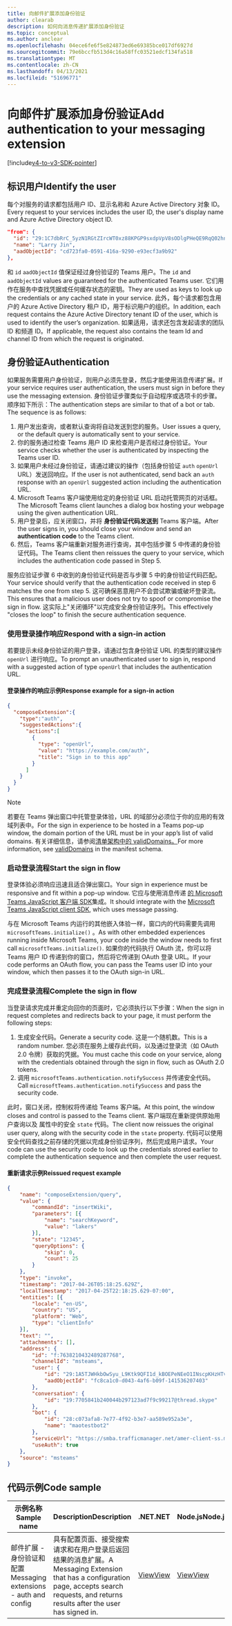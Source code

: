 ```yaml
---
title: 向邮件扩展添加身份验证
author: clearab
description: 如何向消息传递扩展添加身份验证
ms.topic: conceptual
ms.author: anclear
ms.openlocfilehash: 04ece6fe6f5e824873ed6e69385bce017df6927d
ms.sourcegitcommit: 79e6bccfb513d4c16a58ffc03521edcf134fa518
ms.translationtype: MT
ms.contentlocale: zh-CN
ms.lasthandoff: 04/13/2021
ms.locfileid: "51696771"
---
```

# <a name="add-authentication-to-your-messaging-extension"></a><span data-ttu-id="69866-103">向邮件扩展添加身份验证</span><span class="sxs-lookup"><span data-stu-id="69866-103">Add authentication to your messaging extension</span></span>

[!include[v4-to-v3-SDK-pointer](~/includes/v4-to-v3-pointer-me.md)]

## <a name="identify-the-user"></a><span data-ttu-id="69866-104">标识用户</span><span class="sxs-lookup"><span data-stu-id="69866-104">Identify the user</span></span>

<span data-ttu-id="69866-105">每个对服务的请求都包括用户 ID、显示名称和 Azure Active Directory 对象 ID。</span><span class="sxs-lookup"><span data-stu-id="69866-105">Every request to your services includes the user  ID, the user's display name and Azure Active Directory object ID.</span></span>

```json
"from": {
  "id": "29:1C7dbRrC_5yzN1RGtZIrcWT0xz88KPGP9sxdpVpV8sODlgPHeQE9RqQ02hnpuKzy6zZ-AaZx6swUOMj_Dsdse3TQ4sIaeebbFBF-VgjJy_nY",
  "name": "Larry Jin",
  "aadObjectId": "cd723fa0-0591-416a-9290-e93ecf3a9b92"
},
```

<span data-ttu-id="69866-106">和 `id` `aadObjectId` 值保证经过身份验证的 Teams 用户。</span><span class="sxs-lookup"><span data-stu-id="69866-106">The `id` and `aadObjectId` values are guaranteed for the authenticated Teams user.</span></span> <span data-ttu-id="69866-107">它们用作在服务中查找凭据或任何缓存状态的密钥。</span><span class="sxs-lookup"><span data-stu-id="69866-107">They are used as keys to look up the credentials or any cached state in your service.</span></span> <span data-ttu-id="69866-108">此外，每个请求都包含用户的 Azure Active Directory 租户 ID，用于标识用户的组织。</span><span class="sxs-lookup"><span data-stu-id="69866-108">In addition, each request contains the Azure Active Directory tenant ID of the user, which is used to identify the user’s organization.</span></span> <span data-ttu-id="69866-109">如果适用，请求还包含发起请求的团队 ID 和频道 ID。</span><span class="sxs-lookup"><span data-stu-id="69866-109">If applicable, the request also contains the team Id and channel ID from which the request is originated.</span></span>

## <a name="authentication"></a><span data-ttu-id="69866-110">身份验证</span><span class="sxs-lookup"><span data-stu-id="69866-110">Authentication</span></span>

<span data-ttu-id="69866-111">如果服务需要用户身份验证，则用户必须先登录，然后才能使用消息传递扩展。</span><span class="sxs-lookup"><span data-stu-id="69866-111">If your service requires user authentication, the users must sign in before they use the messaging extension.</span></span> <span data-ttu-id="69866-112">身份验证步骤类似于自动程序或选项卡的步骤。顺序如下所示：</span><span class="sxs-lookup"><span data-stu-id="69866-112">The authentication steps are similar to that of a bot or tab. The sequence is as follows:</span></span>

1. <span data-ttu-id="69866-113">用户发出查询，或者默认查询将自动发送到您的服务。</span><span class="sxs-lookup"><span data-stu-id="69866-113">User issues a query, or the default query is automatically sent to your service.</span></span>
1. <span data-ttu-id="69866-114">你的服务通过检查 Teams 用户 ID 来检查用户是否经过身份验证。</span><span class="sxs-lookup"><span data-stu-id="69866-114">Your service checks whether the user is authenticated by inspecting the Teams user ID.</span></span>
1. <span data-ttu-id="69866-115">如果用户未经过身份验证，请通过建议的操作（包括身份验证 `auth` `openUrl` URL）发送回响应。</span><span class="sxs-lookup"><span data-stu-id="69866-115">If the user is not authenticated, send back an `auth` response with an `openUrl` suggested action including the authentication URL.</span></span>
1. <span data-ttu-id="69866-116">Microsoft Teams 客户端使用给定的身份验证 URL 启动托管网页的对话框。</span><span class="sxs-lookup"><span data-stu-id="69866-116">The Microsoft Teams client launches a dialog box hosting your webpage using the given authentication URL.</span></span>
1. <span data-ttu-id="69866-117">用户登录后，应关闭窗口，并将 **身份验证代码发送到** Teams 客户端。</span><span class="sxs-lookup"><span data-stu-id="69866-117">After the user signs in, you should close your window and send an **authentication code** to the Teams client.</span></span>
1. <span data-ttu-id="69866-118">然后，Teams 客户端重新对服务进行查询，其中包括步骤 5 中传递的身份验证代码。</span><span class="sxs-lookup"><span data-stu-id="69866-118">The Teams client then reissues the query to your service, which includes the authentication code passed in Step 5.</span></span>

<span data-ttu-id="69866-119">服务应验证步骤 6 中收到的身份验证代码是否与步骤 5 中的身份验证代码匹配。</span><span class="sxs-lookup"><span data-stu-id="69866-119">Your service should verify that the authentication code received in step 6 matches the one from step 5.</span></span> <span data-ttu-id="69866-120">这可确保恶意用户不会尝试欺骗或破坏登录流。</span><span class="sxs-lookup"><span data-stu-id="69866-120">This ensures that a malicious user does not try to spoof or compromise the sign in flow.</span></span> <span data-ttu-id="69866-121">这实际上"关闭循环"以完成安全身份验证序列。</span><span class="sxs-lookup"><span data-stu-id="69866-121">This effectively "closes the loop" to finish the secure authentication sequence.</span></span>

### <a name="respond-with-a-sign-in-action"></a><span data-ttu-id="69866-122">使用登录操作响应</span><span class="sxs-lookup"><span data-stu-id="69866-122">Respond with a sign-in action</span></span>

<span data-ttu-id="69866-123">若要提示未经身份验证的用户登录，请通过包含身份验证 URL 的类型的建议操作 `openUrl` 进行响应。</span><span class="sxs-lookup"><span data-stu-id="69866-123">To prompt an unauthenticated user to sign in, respond with a suggested action of type `openUrl` that includes the authentication URL.</span></span>

#### <a name="response-example-for-a-sign-in-action"></a><span data-ttu-id="69866-124">登录操作的响应示例</span><span class="sxs-lookup"><span data-stu-id="69866-124">Response example for a sign-in action</span></span>

```json
{
  "composeExtension":{
    "type":"auth",
    "suggestedActions":{
      "actions":[
        {
          "type": "openUrl",
          "value": "https://example.com/auth",
          "title": "Sign in to this app"
        }
      ]
    }
  }
}
```

> [!NOTE]
> <span data-ttu-id="69866-125">若要在 Teams 弹出窗口中托管登录体验，URL 的域部分必须位于你的应用的有效域列表中。</span><span class="sxs-lookup"><span data-stu-id="69866-125">For the sign in experience to be hosted in a Teams pop-up window, the domain portion of the URL must be in your app’s list of valid domains.</span></span> <span data-ttu-id="69866-126">有关详细信息，请参阅[清单架构中的 validDomains。](~/resources/schema/manifest-schema.md#validdomains)</span><span class="sxs-lookup"><span data-stu-id="69866-126">For more information, see [validDomains](~/resources/schema/manifest-schema.md#validdomains) in the manifest schema.</span></span>

### <a name="start-the-sign-in-flow"></a><span data-ttu-id="69866-127">启动登录流程</span><span class="sxs-lookup"><span data-stu-id="69866-127">Start the sign in flow</span></span>

<span data-ttu-id="69866-128">登录体验必须响应迅速且适合弹出窗口。</span><span class="sxs-lookup"><span data-stu-id="69866-128">Your sign in experience must be responsive and fit within a pop-up window.</span></span> <span data-ttu-id="69866-129">它应与使用消息传递 [的 Microsoft Teams JavaScript 客户端 SDK](/javascript/api/overview/msteams-client)集成。</span><span class="sxs-lookup"><span data-stu-id="69866-129">It should integrate with the [Microsoft Teams JavaScript client SDK](/javascript/api/overview/msteams-client), which uses message passing.</span></span>

<span data-ttu-id="69866-130">与在 Microsoft Teams 内运行的其他嵌入体验一样，窗口内的代码需要先调用 `microsoftTeams.initialize()` 。</span><span class="sxs-lookup"><span data-stu-id="69866-130">As with other embedded experiences running inside Microsoft Teams, your code inside the window needs to first call `microsoftTeams.initialize()`.</span></span> <span data-ttu-id="69866-131">如果你的代码执行 OAuth 流，你可以将 Teams 用户 ID 传递到你的窗口，然后将它传递到 OAuth 登录 URL。</span><span class="sxs-lookup"><span data-stu-id="69866-131">If your code performs an OAuth flow, you can pass the Teams user ID into your window, which then passes it to the OAuth sign-in URL.</span></span>

### <a name="complete-the-sign-in-flow"></a><span data-ttu-id="69866-132">完成登录流程</span><span class="sxs-lookup"><span data-stu-id="69866-132">Complete the sign in flow</span></span>

<span data-ttu-id="69866-133">当登录请求完成并重定向回你的页面时，它必须执行以下步骤：</span><span class="sxs-lookup"><span data-stu-id="69866-133">When the sign in request completes and redirects back to your page, it must perform the following steps:</span></span>

1. <span data-ttu-id="69866-134">生成安全代码。</span><span class="sxs-lookup"><span data-stu-id="69866-134">Generate a security code.</span></span> <span data-ttu-id="69866-135">这是一个随机数。</span><span class="sxs-lookup"><span data-stu-id="69866-135">This is a random number.</span></span> <span data-ttu-id="69866-136">您必须在服务上缓存此代码，以及通过登录流（如 OAuth 2.0 令牌）获取的凭据。</span><span class="sxs-lookup"><span data-stu-id="69866-136">You must cache this code on your service, along with the credentials obtained through the sign in flow, such as OAuth 2.0 tokens.</span></span>
1. <span data-ttu-id="69866-137">调用 `microsoftTeams.authentication.notifySuccess` 并传递安全代码。</span><span class="sxs-lookup"><span data-stu-id="69866-137">Call `microsoftTeams.authentication.notifySuccess` and pass the security code.</span></span>

<span data-ttu-id="69866-138">此时，窗口关闭，控制权将传递给 Teams 客户端。</span><span class="sxs-lookup"><span data-stu-id="69866-138">At this point, the window closes and control is passed to the Teams client.</span></span> <span data-ttu-id="69866-139">客户端现在重新提供原始用户查询以及 属性中的安全 `state` 代码。</span><span class="sxs-lookup"><span data-stu-id="69866-139">The client now reissues the original user query, along with the security code in the `state` property.</span></span> <span data-ttu-id="69866-140">代码可以使用安全代码查找之前存储的凭据以完成身份验证序列，然后完成用户请求。</span><span class="sxs-lookup"><span data-stu-id="69866-140">Your code can use the security code to look up the credentials stored earlier to complete the authentication sequence and then complete the user request.</span></span>

#### <a name="reissued-request-example"></a><span data-ttu-id="69866-141">重新请求示例</span><span class="sxs-lookup"><span data-stu-id="69866-141">Reissued request example</span></span>

```json
{
    "name": "composeExtension/query",
    "value": {
        "commandId": "insertWiki",
        "parameters": [{
            "name": "searchKeyword",
            "value": "lakers"
        }],
        "state": "12345",
        "queryOptions": {
            "skip": 0,
            "count": 25
        }
    },
    "type": "invoke",
    "timestamp": "2017-04-26T05:18:25.629Z",
    "localTimestamp": "2017-04-25T22:18:25.629-07:00",
    "entities": [{
        "locale": "en-US",
        "country": "US",
        "platform": "Web",
        "type": "clientInfo"
    }],
    "text": "",
    "attachments": [],
    "address": {
        "id": "f:7638210432489287768",
        "channelId": "msteams",
        "user": {
            "id": "29:1A5TJWHkbOwSyu_L9Ktk9QFI1d_kBOEPeNEeO1INscpKHzHTvWfiau5AX_6y3SuiOby-r73dzHJ17HipUWqGPgw",
            "aadObjectId": "fc8ca1c0-d043-4af6-b09f-141536207403"
        },
        "conversation": {
            "id": "19:7705841b240044b297123ad7f9c99217@thread.skype"
        },
        "bot": {
            "id": "28:c073afa8-7e77-4f92-b3e7-aa589e952a3e",
            "name": "maotestbot2"
        },
        "serviceUrl": "https://smba.trafficmanager.net/amer-client-ss.msg/",
        "useAuth": true
    },
    "source": "msteams"
}
```

## <a name="code-sample"></a><span data-ttu-id="69866-142">代码示例</span><span class="sxs-lookup"><span data-stu-id="69866-142">Code sample</span></span>
|<span data-ttu-id="69866-143">**示例名称**</span><span class="sxs-lookup"><span data-stu-id="69866-143">**Sample name**</span></span> | <span data-ttu-id="69866-144">**Description**</span><span class="sxs-lookup"><span data-stu-id="69866-144">**Description**</span></span> |<span data-ttu-id="69866-145">**.NET**</span><span class="sxs-lookup"><span data-stu-id="69866-145">**.NET**</span></span> | <span data-ttu-id="69866-146">**Node.js**</span><span class="sxs-lookup"><span data-stu-id="69866-146">**Node.js**</span></span>|
|----------------|-----------------|--------------|----------------|
|<span data-ttu-id="69866-147">邮件扩展 - 身份验证和配置</span><span class="sxs-lookup"><span data-stu-id="69866-147">Messaging extensions - auth and config</span></span> | <span data-ttu-id="69866-148">具有配置页面、接受搜索请求和在用户登录后返回结果的消息扩展。</span><span class="sxs-lookup"><span data-stu-id="69866-148">A Messaging Extension that has a configuration page, accepts search requests, and returns results after the user has signed in.</span></span> |[<span data-ttu-id="69866-149">View</span><span class="sxs-lookup"><span data-stu-id="69866-149">View</span></span>](https://github.com/microsoft/BotBuilder-Samples/tree/main/samples/csharp_dotnetcore/52.teams-messaging-extensions-search-auth-config)|[<span data-ttu-id="69866-150">View</span><span class="sxs-lookup"><span data-stu-id="69866-150">View</span></span>](https://github.com/microsoft/BotBuilder-Samples/blob/main/samples/javascript_nodejs/52.teams-messaging-extensions-search-auth-config)| 

 
